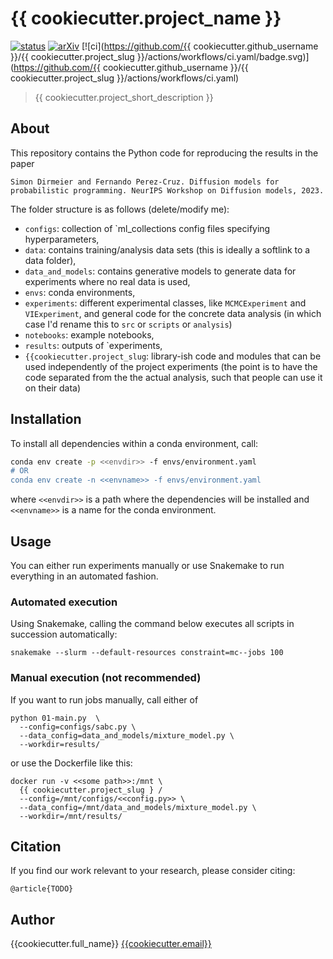 # {{ cookiecutter.project_name }}

[![status](http://www.repostatus.org/badges/latest/concept.svg)](http://www.repostatus.org/#concept)
[![arXiv](https://img.shields.io/badge/arXiv-2311.00474-b31b1b.svg)](https://arxiv.org/abs/2311.00474)
[![ci](https://github.com/{{ cookiecutter.github_username }}/{{ cookiecutter.project_slug }}/actions/workflows/ci.yaml/badge.svg)](https://github.com/{{ cookiecutter.github_username }}/{{ cookiecutter.project_slug }}/actions/workflows/ci.yaml)

> {{ cookiecutter.project_short_description }}

## About

This repository contains the Python code for reproducing the results in the paper

    Simon Dirmeier and Fernando Perez-Cruz. Diffusion models for probabilistic programming. NeurIPS Workshop on Diffusion models, 2023. 

The folder structure is as follows (delete/modify me):
- `configs`: collection of `ml_collections config files specifying hyperparameters,
- `data`: contains training/analysis data sets (this is ideally a softlink to a data folder),
- `data_and_models`: contains generative models to generate data for experiments where no real data is used,
- `envs`: conda environments,
- `experiments`: different experimental classes, like `MCMCExperiment` and `VIExperiment`, and general code for the concrete data analysis (in which case I'd rename this to `src` or `scripts` or `analysis`)
- `notebooks`: example notebooks,
- `results`: outputs of `experiments,
- `{{cookiecutter.project_slug`: library-ish code and modules that can be used independently of the project experiments (the point is to have the code separated from the the actual analysis, such that people can use it on their data)

## Installation

To install all dependencies within a conda environment, call:

```bash
conda env create -p <<envdir>> -f envs/environment.yaml
# OR
conda env create -n <<envname>> -f envs/environment.yaml
```

where `<<envdir>>` is a path where the dependencies will be installed and `<<envname>>` is a name for 
the conda environment.

## Usage

You can either run experiments manually or use Snakemake to run everything in an automated fashion.

### Automated execution

Using Snakemake, calling the command below executes all scripts in succession automatically:

```shell
snakemake --slurm --default-resources constraint=mc--jobs 100
```

### Manual execution (not recommended)

If you want to run jobs manually, call either of

```shell
python 01-main.py  \
  --config=configs/sabc.py \
  --data_config=data_and_models/mixture_model.py \
  --workdir=results/
```

or use the Dockerfile like this:

```shell
docker run -v <<some path>>:/mnt \
  {{ cookiecutter.project_slug } /  
  --config=/mnt/configs/<<config.py>> \
  --data_config=/mnt/data_and_models/mixture_model.py \
  --workdir=/mnt/results/
```

## Citation

If you find our work relevant to your research, please consider citing:

```
@article{TODO}
```

## Author

{{cookiecutter.full_name}} <a href="mailto:{{cookiecutter.email}}">{{cookiecutter.email}}</a>
